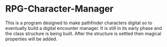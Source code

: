 # RPG-Character-Manager
This is a program designed to make pathfinder characters digital so to eventually build a digital encounter manager. It is still in its
early phase and the class structure is being built. After the structure is settled then magical properties will be added.
